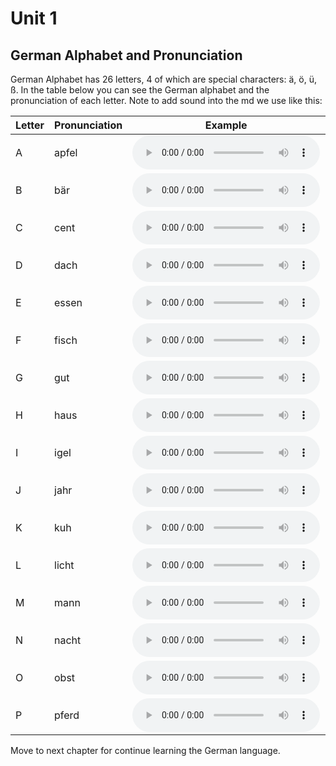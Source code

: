 # Unit 1
## German Alphabet and Pronunciation

German Alphabet has 26 letters, 4 of which are special characters: ä, ö, ü, ß. In the table below you can see the German alphabet and the pronunciation of each letter.
Note to add sound into the md we use like this:

| Letter | Pronunciation | Example | Meaning |
| --- | --- | --- | --- |
| A | apfel | <audio controls><source src="https://translate.google.com/translate_tts?ie=UTF-8&client=tw-ob&q=apfel&tl=de&total=1&idx=0&textlen=5" type="audio/mpeg"></audio> | apple |
| B | bär | <audio controls><source src="https://translate.google.com/translate_tts?ie=UTF-8&client=tw-ob&q=b%C3%A4r&tl=de&total=1&idx=0&textlen=3" type="audio/mpeg"></audio> | bear |
| C | cent | <audio controls><source src="https://translate.google.com/translate_tts?ie=UTF-8&client=tw-ob&q=cent&tl=de&total=1&idx=0&textlen=4" type="audio/mpeg"></audio> | cent |
| D | dach | <audio controls><source src="https://translate.google.com/translate_tts?ie=UTF-8&client=tw-ob&q=dach&tl=de&total=1&idx=0&textlen=4" type="audio/mpeg"></audio> | roof |
| E | essen | <audio controls><source src="https://translate.google.com/translate_tts?ie=UTF-8&client=tw-ob&q=essen&tl=de&total=1&idx=0&textlen=5" type="audio/mpeg"></audio> | eat |
| F | fisch | <audio controls><source src="https://translate.google.com/translate_tts?ie=UTF-8&client=tw-ob&q=fisch&tl=de&total=1&idx=0&textlen=5" type="audio/mpeg"></audio> | fish |
| G | gut | <audio controls><source src="https://translate.google.com/translate_tts?ie=UTF-8&client=tw-ob&q=gut&tl=de&total=1&idx=0&textlen=3" type="audio/mpeg"></audio> | good |
| H | haus | <audio controls><source src="https://translate.google.com/translate_tts?ie=UTF-8&client=tw-ob&q=haus&tl=de&total=1&idx=0&textlen=4" type="audio/mpeg"></audio> | house |
| I | igel | <audio controls><source src="https://translate.google.com/translate_tts?ie=UTF-8&client=tw-ob&q=igel&tl=de&total=1&idx=0&textlen=4" type="audio/mpeg"></audio> | hedgehog |
| J | jahr | <audio controls><source src="https://translate.google.com/translate_tts?ie=UTF-8&client=tw-ob&q=jahr&tl=de&total=1&idx=0&textlen=4" type="audio/mpeg"></audio> | year |
| K | kuh | <audio controls><source src="https://translate.google.com/translate_tts?ie=UTF-8&client=tw-ob&q=kuh&tl=de&total=1&idx=0&textlen=3" type="audio/mpeg"></audio> | cow |
| L | licht | <audio controls><source src="https://translate.google.com/translate_tts?ie=UTF-8&client=tw-ob&q=licht&tl=de&total=1&idx=0&textlen=5" type="audio/mpeg"></audio> | light |
| M | mann | <audio controls><source src="https://translate.google.com/translate_tts?ie=UTF-8&client=tw-ob&q=mann&tl=de&total=1&idx=0&textlen=4" type="audio/mpeg"></audio> | man |
| N | nacht | <audio controls><source src="https://translate.google.com/translate_tts?ie=UTF-8&client=tw-ob&q=nacht&tl=de&total=1&idx=0&textlen=5" type="audio/mpeg"></audio> | night |
| O | obst | <audio controls><source src="https://translate.google.com/translate_tts?ie=UTF-8&client=tw-ob&q=obst&tl=de&total=1&idx=0&textlen=4" type="audio/mpeg"></audio> | fruit |
| P | pferd | <audio controls><source src="https://translate.google.com/translate_tts?ie=UTF-8&client=tw-ob&q=pferd&tl=de&total=1&idx=0&textlen=5" type="audio/mpeg"></audio> | horse |

Move to next chapter for continue learning the German language.